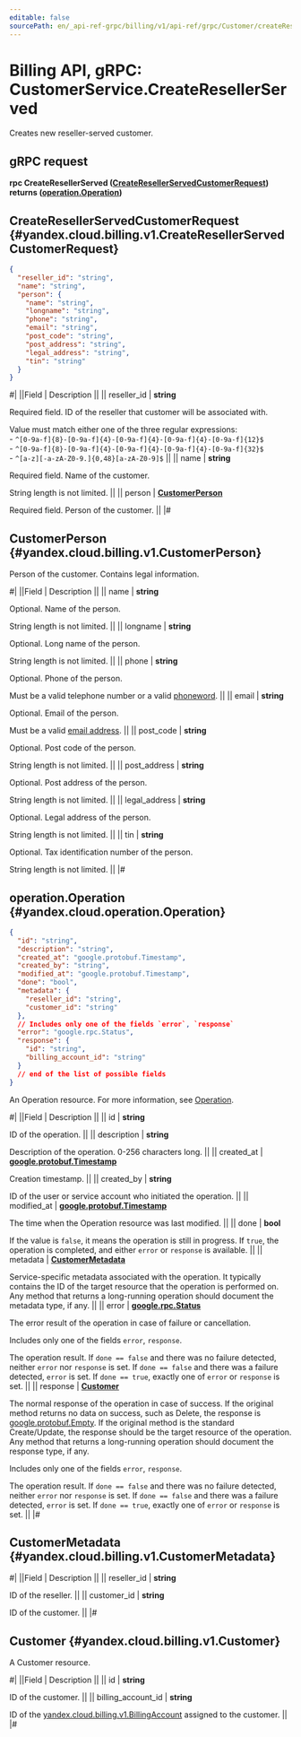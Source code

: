 ```yaml
---
editable: false
sourcePath: en/_api-ref-grpc/billing/v1/api-ref/grpc/Customer/createResellerServed.md
---
```


# Billing API, gRPC: CustomerService.CreateResellerServed

Creates new reseller-served customer.

## gRPC request

**rpc CreateResellerServed ([CreateResellerServedCustomerRequest](#yandex.cloud.billing.v1.CreateResellerServedCustomerRequest)) returns ([operation.Operation](#yandex.cloud.operation.Operation))**

## CreateResellerServedCustomerRequest {#yandex.cloud.billing.v1.CreateResellerServedCustomerRequest}

```json
{
  "reseller_id": "string",
  "name": "string",
  "person": {
    "name": "string",
    "longname": "string",
    "phone": "string",
    "email": "string",
    "post_code": "string",
    "post_address": "string",
    "legal_address": "string",
    "tin": "string"
  }
}
```

#|
||Field | Description ||
|| reseller_id | **string**

Required field. ID of the reseller that customer will be associated with.</br>

Value must match either one of the three regular expressions:
</br>- `^[0-9a-f]{8}-[0-9a-f]{4}-[0-9a-f]{4}-[0-9a-f]{4}-[0-9a-f]{12}$`
</br>- `^[0-9a-f]{8}-[0-9a-f]{4}-[0-9a-f]{4}-[0-9a-f]{4}-[0-9a-f]{32}$`
</br>- `^[a-z][-a-zA-Z0-9.]{0,48}[a-zA-Z0-9]$` ||
|| name | **string**

Required field. Name of the customer.

String length is not limited. ||
|| person | **[CustomerPerson](#yandex.cloud.billing.v1.CustomerPerson)**

Required field. Person of the customer. ||
|#

## CustomerPerson {#yandex.cloud.billing.v1.CustomerPerson}

Person of the customer. Contains legal information.

#|
||Field | Description ||
|| name | **string**

Optional. Name of the person.

String length is not limited. ||
|| longname | **string**

Optional. Long name of the person.

String length is not limited. ||
|| phone | **string**

Optional. Phone of the person.

Must be a valid telephone number or a valid [phoneword](https://en.m.wikipedia.org/wiki/Phoneword). ||
|| email | **string**

Optional. Email of the person.

Must be a valid [email address](https://en.wikipedia.org/wiki/Email_address). ||
|| post_code | **string**

Optional. Post code of the person.

String length is not limited. ||
|| post_address | **string**

Optional. Post address of the person.

String length is not limited. ||
|| legal_address | **string**

Optional. Legal address of the person.

String length is not limited. ||
|| tin | **string**

Optional. Tax identification number of the person.

String length is not limited. ||
|#

## operation.Operation {#yandex.cloud.operation.Operation}

```json
{
  "id": "string",
  "description": "string",
  "created_at": "google.protobuf.Timestamp",
  "created_by": "string",
  "modified_at": "google.protobuf.Timestamp",
  "done": "bool",
  "metadata": {
    "reseller_id": "string",
    "customer_id": "string"
  },
  // Includes only one of the fields `error`, `response`
  "error": "google.rpc.Status",
  "response": {
    "id": "string",
    "billing_account_id": "string"
  }
  // end of the list of possible fields
}
```

An Operation resource. For more information, see [Operation](/docs/api-design-guide/concepts/operation).

#|
||Field | Description ||
|| id | **string**

ID of the operation. ||
|| description | **string**

Description of the operation. 0-256 characters long. ||
|| created_at | **[google.protobuf.Timestamp](https://developers.google.com/protocol-buffers/docs/reference/google.protobuf#timestamp)**

Creation timestamp. ||
|| created_by | **string**

ID of the user or service account who initiated the operation. ||
|| modified_at | **[google.protobuf.Timestamp](https://developers.google.com/protocol-buffers/docs/reference/google.protobuf#timestamp)**

The time when the Operation resource was last modified. ||
|| done | **bool**

If the value is `false`, it means the operation is still in progress.
If `true`, the operation is completed, and either `error` or `response` is available. ||
|| metadata | **[CustomerMetadata](#yandex.cloud.billing.v1.CustomerMetadata)**

Service-specific metadata associated with the operation.
It typically contains the ID of the target resource that the operation is performed on.
Any method that returns a long-running operation should document the metadata type, if any. ||
|| error | **[google.rpc.Status](https://cloud.google.com/tasks/docs/reference/rpc/google.rpc#status)**

The error result of the operation in case of failure or cancellation.

Includes only one of the fields `error`, `response`.

The operation result.
If `done == false` and there was no failure detected, neither `error` nor `response` is set.
If `done == false` and there was a failure detected, `error` is set.
If `done == true`, exactly one of `error` or `response` is set. ||
|| response | **[Customer](#yandex.cloud.billing.v1.Customer)**

The normal response of the operation in case of success.
If the original method returns no data on success, such as Delete,
the response is [google.protobuf.Empty](https://developers.google.com/protocol-buffers/docs/reference/google.protobuf#google.protobuf.Empty).
If the original method is the standard Create/Update,
the response should be the target resource of the operation.
Any method that returns a long-running operation should document the response type, if any.

Includes only one of the fields `error`, `response`.

The operation result.
If `done == false` and there was no failure detected, neither `error` nor `response` is set.
If `done == false` and there was a failure detected, `error` is set.
If `done == true`, exactly one of `error` or `response` is set. ||
|#

## CustomerMetadata {#yandex.cloud.billing.v1.CustomerMetadata}

#|
||Field | Description ||
|| reseller_id | **string**

ID of the reseller. ||
|| customer_id | **string**

ID of the customer. ||
|#

## Customer {#yandex.cloud.billing.v1.Customer}

A Customer resource.

#|
||Field | Description ||
|| id | **string**

ID of the customer. ||
|| billing_account_id | **string**

ID of the [yandex.cloud.billing.v1.BillingAccount](/docs/billing/api-ref/grpc/BillingAccount/get#yandex.cloud.billing.v1.BillingAccount) assigned to the customer. ||
|#